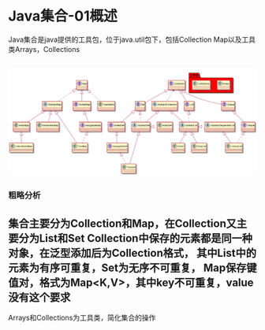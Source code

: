 # Java集合-01概述
Java集合是java提供的工具包，位于java.util包下，包括Collection Map以及工具类Arrays，Collections

![图片](../../../image/collection.png)
---

### 粗略分析

集合主要分为Collection和Map，在Collection又主要分为List和Set
Collection中保存的元素都是同一种对象，在泛型添加后为Collection<E>格式，
其中List中的元素为有序可重复，Set为无序不可重复，
Map保存键值对，格式为Map<K,V>，其中key不可重复，value没有这个要求
---
Arrays和Collections为工具类，简化集合的操作
